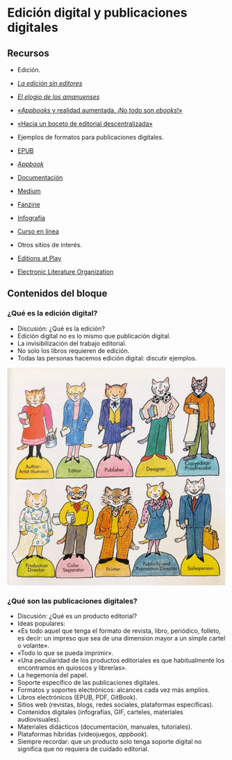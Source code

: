 # Edición digital y publicaciones digitales

## Recursos

* Edición.
 * [*La edición sin editores*](https://github.com/ColectivoPerroTriste/taller-secretaria-cultura-colima/raw/master/bloque01/recursos/edicion-sin-editores.epub)
 * [*El elogio de los amanuenses*](https://github.com/ColectivoPerroTriste/taller-secretaria-cultura-colima/raw/master/bloque01/recursos/elogio-de-los-amanuenses.epub)
 * [«*Appbooks* y realidad aumentada. ¡No todo son *ebooks*!»](http://marianaeguaras.com/appbooks-y-realidad-aumentada-no-todo-son-ebooks/)
 * [«Hacia un boceto de editorial descentralizada»](https://pillku.org/article/hacia-un-boceto-de-editorial-descentralizada/)

* Ejemplos de formatos para publicaciones digitales.
 * [EPUB](libgen.io/book/index.php?md5=D2505E943D86ED82848415B1B86FB9E6)
 * [*Appbook*](https://itunes.apple.com/mx/app/en-busca-de-kayla/id1167229912?mt=8)
 * [Documentación](https://blog.ghost.org/markdown/)
 * [Medium](https://medium.com/)
 * [Fanzine](https://archive.org/details/HardKodeZine01)
 * [Infografía](http://mujermigrante.mx/wp-content/uploads/2017/03/Trabajo-domestico-no-remunerado.pdf) 
 * [Curso en línea](http://mujermigrante.mx/oas/migracion-calificada/)

* Otros sitios de interés.
 * [Editions at Play](https://editionsatplay.withgoogle.com/)
 * [Electronic Literature Organization](http://eliterature.org/)

## Contenidos del bloque

### ¿Qué es la edición digital?

* Discusión: ¿Qué es la edición?
* Edición digital no es lo mismo que publicación digital.
* La invisibilización del trabajo editorial.
* No solo los libros requieren de edición.
* Todas las personas hacemos edición digital: discutir ejemplos.

![](recursos/imagen02-01.png)

### ¿Qué son las publicaciones digitales?

* Discusión: ¿Qué es un producto editorial?
 * Ideas populares:
  * «Es todo aquel que tenga el formato de revista, libro, periódico, folleto, es decir: un impreso que sea de una dimension mayor a un simple cartel o volante».
  * «Todo lo que se pueda imprimir».
  * «Una peculiaridad de los productos editoriales es que habitualmente los encontramos en quioscos y librerías».
* La hegemonía del papel.
* Soporte específico de las publicaciones digitales.
* Formatos y soportes electrónicos: alcances cada vez más amplios.
 * Libros electrónicos (EPUB, PDF, GitBook).
 * Sitios web (revistas, blogs, redes sociales, plataformas específicas).
 * Contenidos digitales (infografías, GIF, carteles, materiales audiovisuales).
 * Materiales didácticos (documentación, manuales, tutoriales).
 * Plataformas híbridas (videojuegos, *appbook*).
* Siempre recordar: que un producto solo tenga soporte digital no significa que no requiera de cuidado editorial.
